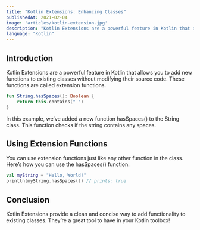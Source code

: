 ```yaml
---
title: "Kotlin Extensions: Enhancing Classes"
publishedAt: 2021-02-04
image: 'articles/kotlin-extension.jpg'
description: "Kotlin Extensions are a powerful feature in Kotlin that allows you to add new functions to existing classes without modifying their source code. These functions are called extension functions."
language: "Kotlin"
---
```


## Introduction
Kotlin Extensions are a powerful feature in Kotlin that allows you to add new functions to existing classes without modifying their source code. These functions are called extension functions.

```kotlin
fun String.hasSpaces(): Boolean {
    return this.contains(" ")
}
```

In this example, we’ve added a new function hasSpaces() to the String class. This function checks if the string contains any spaces.

## Using Extension Functions
You can use extension functions just like any other function in the class. Here’s how you can use the hasSpaces() function:

```kotlin
val myString = "Hello, World!"
println(myString.hasSpaces()) // prints: true
```

## Conclusion
Kotlin Extensions provide a clean and concise way to add functionality to existing classes. They’re a great tool to have in your Kotlin toolbox!